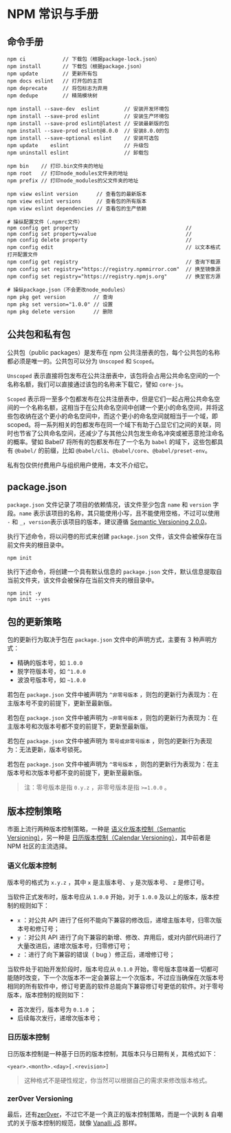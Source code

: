 # NPM 常识与手册

## 命令手册

```
npm ci            // 下载包（根据package-lock.json）
npm install       // 下载包（根据package.json）
npm update        // 更新所有包
npm docs eslint   // 打开包的主页
npm deprecate     // 将包标志为弃用
npm dedupe        // 精简模块树
```

```
npm install --save-dev  eslint        // 安装开发环境包
npm install --save-prod eslint        // 安装生产环境包
npm install --save-prod eslint@latest // 安装最新版的包
npm install --save-prod eslint@8.0.0  // 安装8.0.0的包
npm install --save-optional eslint    // 安装可选包
npm update    eslint                  // 升级包
npm uninstall eslint                  // 卸载包
```

```
npm bin    // 打印.bin文件夹的地址
npm root   // 打印node_modules文件夹的地址
npm prefix // 打印node_modules的父文件夹的地址
```

```
npm view eslint version      // 查看包的最新版本
npm view eslint versions     // 查看包的所有版本
npm view eslint dependencies // 查看包的生产依赖
```

```
# 操纵配置文件（.npmrc文件）
npm config get property                                   //
npm config set property=value                             //
npm config delete property                                //                  
npm config edit                                           // 以文本格式打开配置文件
npm config get registry                                   // 查询下载源
npm config set registry="https://registry.npmmirror.com"  // 换至镜像源
npm config set registry="https://registry.npmjs.org"      // 换至官方源
```

```
# 操纵package.json（不会更改node_modules）
npm pkg get version         // 查询
npm pkg set version="1.0.0" // 设置
npm pkg delete version      // 删除
```

## 公共包和私有包

公共包（public packages）是发布在 npm 公共注册表的包，每个公共包的名称都必须是唯一的。公共包可以分为 `Unscoped` 和 `Scoped`。

`Unscoped` 表示直接将包发布在公共注册表中，该包将会占用公共命名空间的一个名称名额，我们可以直接通过该包的名称来下载它，譬如 `core-js`。

`Scoped` 表示将一至多个包都发布在公共注册表中，但是它们一起占用公共命名空间的一个名称名额，这相当于在公共命名空间中创建一个更小的命名空间，并将这些包收纳在这个更小的命名空间中，而这个更小的命名空间就相当于一个域，即 scoped。将一系列相关的包都发布在同一个域下有助于凸显它们之间的关联，同时也节省了公共命名空间，还减少了与其他公共包发生命名冲突或被恶意抢注命名的概率。譬如 Babel7 将所有的包都发布在了一个名为 `babel` 的域下，这些包都具有 `@babel/` 的前缀，比如 `@babel/cli`、`@babel/core`、`@babel/preset-env`。

私有包仅供付费用户与组织用户使用，本文不介绍它。

## package.json

`package.json` 文件记录了项目的依赖情况，该文件至少包含 `name` 和 `version` 字段。`name` 表示该项目的名称，其只能使用小写，且不能使用空格，不过可以使用 `-` 和 `_`，`version`表示该项目的版本，建议遵循 [Semantic Versioning 2.0.0](https://semver.org/)。

执行下述命令，将以问卷的形式来创建 `package.json` 文件，该文件会被保存在当前文件夹的根目录中。

```
npm init
```

执行下述命令，将创建一个具有默认信息的 `package.json` 文件，默认信息提取自当前文件夹，该文件会被保存在当前文件夹的根目录中。

```
npm init -y
npm init --yes
```

## 包的更新策略

包的更新行为取决于包在 `package.json` 文件中的声明方式，主要有 3 种声明方式：

- 精确的版本号，如 `1.0.0`
- 脱字符版本号，如 `^1.0.0`
- 波浪号版本号，如 `~1.0.0`

若包在 `package.json` 文件中被声明为 `^非零号版本` ，则包的更新行为表现为：在主版本号不变的前提下，更新至最新版。

若包在 `package.json` 文件中被声明为 `~非零号版本` ，则包的更新行为表现为：在主版本号和次版本号都不变的前提下，更新至最新版。

若包在 `package.json` 文件中被声明为 `零号或非零号版本` ，则包的更新行为表现为：无法更新，版本号锁死。

若包在 `package.json` 文件中被声明为 `^零号版本` ，则包的更新行为表现为：在主版本号和次版本号都不变的前提下，更新至最新版。

> 注：零号版本是指 `0.y.z` ，非零号版本是指 `>=1.0.0` 。

## 版本控制策略

市面上流行两种版本控制策略，一种是 [语义化版本控制（Semantic Versioning）](https://semver.org)，另一种是 [日历版本控制（Calendar Versioning）](https://sedimental.org/designing_a_version.html#calendar-versioning)，其中前者是 NPM 社区的主流选择。

### 语义化版本控制

版本号的格式为 `x.y.z` ，其中 `x` 是主版本号、 `y` 是次版本号、 `z` 是修订号。

当软件正式发布时，版本号应从 `1.0.0` 开始，对于 `1.0.0` 及以上的版本，版本控制的规则如下：

-  `x` ：对公共 API 进行了任何不能向下兼容的修改后，递增主版本号，归零次版本号和修订号；
-  `y` ：对公共 API 进行了向下兼容的新增、修改、弃用后，或对内部代码进行了大量改进后，递增次版本号，归零修订号；
-  `z` ：进行了向下兼容的错误（ bug ）修正后，递增修订号；

当软件处于初始开发阶段时，版本号应从 `0.1.0` 开始，零号版本意味着一切都可能随时改变，下一个次版本不一定会兼容上一个次版本，不过应当确保在次版本号相同的所有软件中，修订号更高的软件总能向下兼容修订号更低的软件。对于零号版本，版本控制的规则如下：

- 首次发行，版本号为 `0.1.0` ；
- 后续每次发行，递增次版本号；

### 日历版本控制

日历版本控制是一种基于日历的版本控制，其版本只与日期有关，其格式如下：

```
<year>.<month>.<day>[.<revision>]
```

> 这种格式不是硬性规定，你当然可以根据自己的需求来修改版本格式。

### zer0ver Versioning 

最后，还有[zer0ver](https://0ver.org/)，不过它不是一个真正的版本控制策略，而是一个讽刺 & 自嘲式的关于版本控制的规范，就像 [Vanalli JS](http://vanilla-js.com/) 那样。
